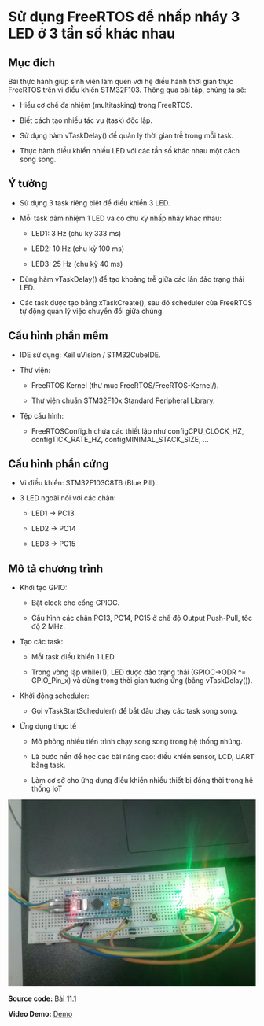 # Sử dụng FreeRTOS để nhấp nháy 3 LED ở 3 tần số khác nhau
## Mục đích

Bài thực hành giúp sinh viên làm quen với hệ điều hành thời gian thực FreeRTOS trên vi điều khiển STM32F103.
Thông qua bài tập, chúng ta sẽ:

- Hiểu cơ chế đa nhiệm (multitasking) trong FreeRTOS.

- Biết cách tạo nhiều tác vụ (task) độc lập.

- Sử dụng hàm vTaskDelay() để quản lý thời gian trễ trong mỗi task.

- Thực hành điều khiển nhiều LED với các tần số khác nhau một cách song song.

## Ý tưởng

- Sử dụng 3 task riêng biệt để điều khiển 3 LED.

- Mỗi task đảm nhiệm 1 LED và có chu kỳ nhấp nháy khác nhau:

  -  LED1: 3 Hz (chu kỳ 333 ms)

  - LED2: 10 Hz (chu kỳ 100 ms)

  - LED3: 25 Hz (chu kỳ 40 ms)

- Dùng hàm vTaskDelay() để tạo khoảng trễ giữa các lần đảo trạng thái LED.

- Các task được tạo bằng xTaskCreate(), sau đó scheduler của FreeRTOS tự động quản lý việc chuyển đổi giữa chúng.

## Cấu hình phần mềm

- IDE sử dụng: Keil uVision / STM32CubeIDE.

- Thư viện:

  - FreeRTOS Kernel (thư mục FreeRTOS/FreeRTOS-Kernel/).

  - Thư viện chuẩn STM32F10x Standard Peripheral Library.

- Tệp cấu hình: 
  - FreeRTOSConfig.h chứa các thiết lập như configCPU_CLOCK_HZ, configTICK_RATE_HZ, configMINIMAL_STACK_SIZE, …

## Cấu hình phần cứng

- Vi điều khiển: STM32F103C8T6 (Blue Pill).

- 3 LED ngoài nối với các chân:

  - LED1 → PC13

  - LED2 → PC14

  - LED3 → PC15



## Mô tả chương trình

- Khởi tạo GPIO:

  - Bật clock cho cổng GPIOC.

  - Cấu hình các chân PC13, PC14, PC15 ở chế độ Output Push-Pull, tốc độ 2 MHz.

- Tạo các task:

  - Mỗi task điều khiển 1 LED.

  - Trong vòng lặp while(1), LED được đảo trạng thái (GPIOC->ODR ^= GPIO_Pin_x) và dừng trong thời gian tương ứng (bằng vTaskDelay()).

- Khởi động scheduler:

  - Gọi vTaskStartScheduler() để bắt đầu chạy các task song song.

- Ứng dụng thực tế

  - Mô phỏng nhiều tiến trình chạy song song trong hệ thống nhúng.

  - Là bước nền để học các bài nâng cao: điều khiển sensor, LCD, UART bằng task.

  - Làm cơ sở cho ứng dụng điều khiển nhiều thiết bị đồng thời trong hệ thống IoT

![alt text](img.jpg)

**Source code:** [Bài 11.1](11.1.c)  

**Video Demo:** [Demo](https://drive.google.com/file/d/1TGZXjy8vQ2uARfhg47MrhXTECS0gZ88F/view?usp=drive_link)



